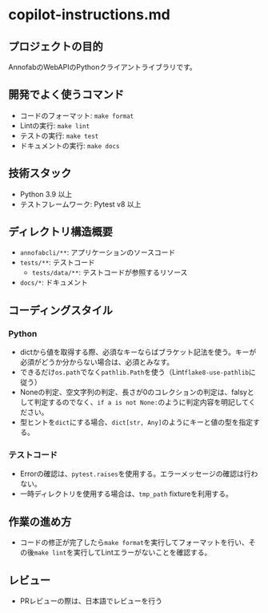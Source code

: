 # copilot-instructions.md

## プロジェクトの目的
AnnofabのWebAPIのPythonクライアントライブラリです。

## 開発でよく使うコマンド
* コードのフォーマット: `make format`
* Lintの実行: `make lint`
* テストの実行: `make test`
* ドキュメントの実行: `make docs`

## 技術スタック
* Python 3.9 以上
* テストフレームワーク: Pytest v8 以上

## ディレクトリ構造概要

* `annofabcli/**`: アプリケーションのソースコード
* `tests/**`: テストコード
    * `tests/data/**`: テストコードが参照するリソース
* `docs/*`: ドキュメント

## コーディングスタイル

### Python
* dictから値を取得する際、必須なキーならばブラケット記法を使う。キーが必須がどうか分からない場合は、必須とみなす。
* できるだけ`os.path`でなく`pathlib.Path`を使う（Lint`flake8-use-pathlib`に従う）
* Noneの判定、空文字列の判定、長さが0のコレクションの判定は、falsyとして判定するのでなく、`if a is not None:`のように判定内容を明記してください。
* 型ヒントを`dict`にする場合、`dict[str, Any]`のようにキーと値の型を指定する。

### テストコード
* Errorの確認は、`pytest.raises`を使用する。エラーメッセージの確認は行わない。
* 一時ディレクトリを使用する場合は、`tmp_path` fixtureを利用する。


## 作業の進め方
* コードの修正が完了したら`make format`を実行してフォーマットを行い、その後`make lint`を実行してLintエラーがないことを確認する。

## レビュー
* PRレビューの際は、日本語でレビューを行う

